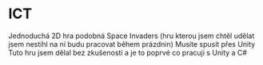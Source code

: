 # ICT
 Jednoduchá 2D hra podobná Space Invaders (hru kterou jsem chtěl udělat jsem nestihl na ní budu pracovat během prázdnin) 
 Musíte spusit přes Unity 
 Tuto hru jsem dělal bez zkušeností a je to poprvé co pracuji s Unity a C#
 

 
